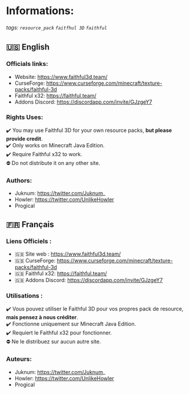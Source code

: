 # Informations:

###### tags: `resource_pack` `faitfhul 3D` `faithful` 

## :us: English

### Officials links:

- Website: https://www.faithful3d.team/
- CurseForge: https://www.curseforge.com/minecraft/texture-packs/faithful-3d
- Faithful x32: https://faithful.team/
- Addons Discord: https://discordapp.com/invite/GJzgeY7


### Rights Uses:

:heavy_check_mark: You may use Faithful 3D for your own resource packs, **but please provide credit**.  
:heavy_check_mark: Only works on Minecraft Java Edition.  
:heavy_check_mark: Require Faithful x32 to work.  
:no_entry: Do not distribute it on any other site.  

### Authors:

- Juknum: https://twitter.com/Juknum_
- Howler: https://twitter.com/UnlikeHowler
- Progical

## :fr: Français

### Liens Officiels : 

- :uk: Site web : https://www.faithful3d.team/
- :uk: CurseForge: https://www.curseforge.com/minecraft/texture-packs/faithful-3d
- :uk: Faithful x32: https://faithful.team/
- :uk: Addons Discord: https://discordapp.com/invite/GJzgeY7


### Utilisations :

:heavy_check_mark: Vous pouvez utiliser le Faithful 3D pour vos propres pack de resource, **mais pensez à nous créditer**.  
:heavy_check_mark: Fonctionne uniquement sur Minecraft Java Edition.  
:heavy_check_mark: Requiert le Faithful x32 pour fonctionner.  
:no_entry: Ne le distribuez sur aucun autre site.  

### Auteurs:

- Juknum: https://twitter.com/Juknum_
- Howler: https://twitter.com/UnlikeHowler
- Progical
